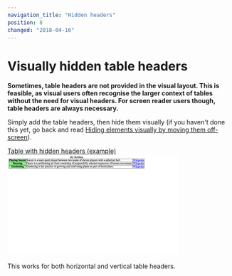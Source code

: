 ```yaml
---
navigation_title: "Hidden headers"
position: 8
changed: "2018-04-16"
---
```


# Visually hidden table headers

**Sometimes, table headers are not provided in the visual layout. This is feasible, as visual users often recognise the larger context of tables without the need for visual headers. For screen reader users though, table headers are always necessary.**

Simply add the table headers, then hide them visually (if you haven't done this yet, go back and read [Hiding elements visually by moving them off-screen](/pages/examples/hiding-elements/visually)).

[Table with hidden headers (example) ![Preview](_examples/table-with-hidden-headers/_example.png)](_examples/table-with-hidden-headers)

This works for both horizontal and vertical table headers.